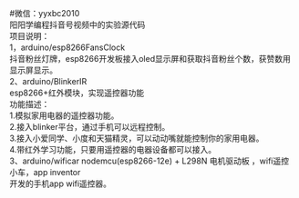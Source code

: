 #微信：yyxbc2010  
阳阳学编程抖音号视频中的实验源代码  
项目说明：  
1，arduino/esp8266FansClock  
  抖音粉丝灯牌，esp8266开发板接入oled显示屏和获取抖音粉丝个数，获赞数用显示屏显示。  
2、arduino/BlinkerIR  
  esp8266+红外模块，实现遥控器功能  
   功能描述：  
    1.模拟家用电器的遥控器功能。  
    2.接入blinker平台，通过手机可以远程控制。  
    3.接入小爱同学、小度和天猫精灵，可以动动嘴就能控制你的家用电器。  
    4.带红外学习功能，只要用遥控器的电器设备都可以接入。  
3、arduino/wificar
  nodemcu(esp8266-12e) + L298N 电机驱动板 ，wifi遥控小车，app inventor  
 开发的手机app wifi遥控器。
